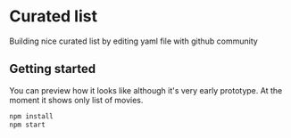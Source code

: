 # Curated list

Building nice curated list by editing yaml file with github community

## Getting started

You can preview how it looks like although it's very early prototype.
At the moment it shows only list of movies.

```bash
npm install
npm start
```
